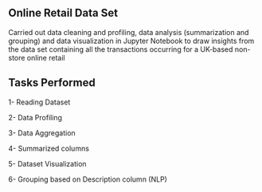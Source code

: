 ## Online Retail Data Set

Carried out data cleaning and profiling, data analysis (summarization and grouping) and data visualization in Jupyter Notebook to draw insights from the data set containing all the transactions occurring for a UK-based non-store online retail

## Tasks Performed
1- Reading Dataset

2- Data Profiling

3- Data Aggregation

4- Summarized columns

5- Dataset Visualization

6- Grouping based on Description column (NLP)
